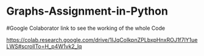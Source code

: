 # Graphs-Assignment-in-Python

#Google Colaborator link to see the working of the whole Code

https://colab.research.google.com/drive/1IJqCoIkpnZPLbxpHnxROJ1f7lY1ueLWS#scrollTo=H_p4W1vk2_lq
